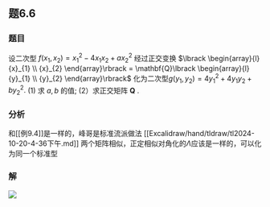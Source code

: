 ## 题6.6
### 题目
设二次型 $f( {{x}_{1},{x}_{2}})  = {x}_{1}^{2} - 4{x}_{1}{x}_{2} + a{x}_{2}^{2}$ 经过正交变换 $\lbrack  \begin{array}{l} {x}_{1} \\  {x}_{2} \end{array}\rbrack   = \mathbf{Q}\lbrack  \begin{array}{l} {y}_{1} \\  {y}_{2} \end{array}\rbrack$ 化为二次型$g( {{y}_{1},{y}_{2}})  = 4{y}_{1}^{2} + 4{y}_{1}{y}_{2} + b{y}_{2}^{2}.$
(1) 求 $a,b$ 的值;
(2）求正交矩阵 $\mathbf{Q}$ .
### 分析
和[[例9.4]]是一样的，峰哥是标准流派做法
[[Excalidraw/hand/tldraw/tl2024-10-20-4-36下午.md]]
两个矩阵相似，正定相似对角化的$\Lambda$应该是一样的，可以化为同一个标准型
### 解
![](https://img.hwenyi.tech/202410201656018.webp)

